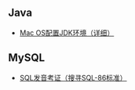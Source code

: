 ## Java
* [Mac OS配置JDK环境（详细）](https://blog.csdn.net/qq_41855420/article/details/103448248)
## MySQL
* [SQL发音考证（搜寻SQL-86标准）](https://www.cnblogs.com/tuohai666/p/8835898.html)
